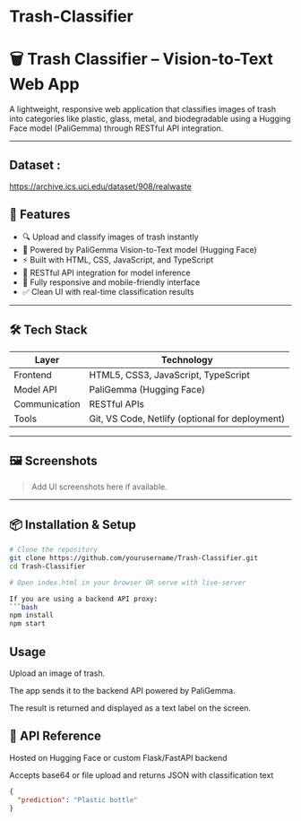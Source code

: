 # Trash-Classifier

# 🗑️ Trash Classifier – Vision-to-Text Web App

A lightweight, responsive web application that classifies images of trash into categories like plastic, glass, metal, and biodegradable using a Hugging Face model (PaliGemma) through RESTful API integration.

---
## Dataset : 
https://archive.ics.uci.edu/dataset/908/realwaste

## 🚀 Features

- 🔍 Upload and classify images of trash instantly
- 🧠 Powered by PaliGemma Vision-to-Text model (Hugging Face)
- ⚡ Built with HTML, CSS, JavaScript, and TypeScript
- 🔄 RESTful API integration for model inference
- 📱 Fully responsive and mobile-friendly interface
- ✅ Clean UI with real-time classification results

---

## 🛠️ Tech Stack

| Layer         | Technology                     |
|---------------|---------------------------------|
| Frontend      | HTML5, CSS3, JavaScript, TypeScript |
| Model API     | PaliGemma (Hugging Face)       |
| Communication | RESTful APIs                   |
| Tools         | Git, VS Code, Netlify (optional for deployment) |

---

## 🖼️ Screenshots

> Add UI screenshots here if available.

---

## 📦 Installation & Setup

```bash
# Clone the repository
git clone https://github.com/yourusername/Trash-Classifier.git
cd Trash-Classifier

# Open index.html in your browser OR serve with live-server

If you are using a backend API proxy:
```bash
npm install
npm start
```

## Usage

Upload an image of trash.

The app sends it to the backend API powered by PaliGemma.

The result is returned and displayed as a text label on the screen.

## 🔗 API Reference

Hosted on Hugging Face or custom Flask/FastAPI backend

Accepts base64 or file upload and returns JSON with classification text

```json
{
  "prediction": "Plastic bottle"
}
```



